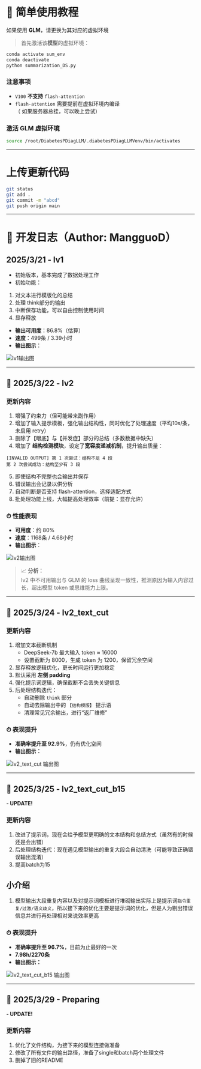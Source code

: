 # 🧪 简单使用教程
如果使用 **GLM**，请更换为其对应的虚拟环境
> 首先激活该**模型**的虚拟环境：

```bash
conda activate sum_env
conda deactivate
python summarization_DS.py
```

### 注意事项
- `V100` **不支持** `flash-attention`
- `flash-attention` 需要提前在虚拟环境内编译  
（ 如果服务器总挂，可以晚上尝试）

### 激活 GLM 虚拟环境

```bash
source /root/DiabetesPDiagLLM/.diabetesPDiagLLMVenv/bin/activates
```

---

# 上传更新代码

```bash
git status
git add .
git commit -m "abcd"
git push origin main
```

---

# 📝 开发日志（Author: MangguoD）

## 2025/3/21 - **lv1**

- 初始版本，基本完成了数据处理工作
- 初始功能：
1. 对文本进行模版化的总结
2. 处理 think部分的输出
3. 中断保存功能，可以自由控制使用时间
4. 显存释放
- **输出可用度**：86.8%（估算）
- **速度**：499条 / 3.39小时  
- **输出图示**：

![lv1输出图](./output_picture/DS_lv1_output_500.png)

---

## 📅 2025/3/22 - **lv2**

### 更新内容

1. 增强了约束力（但可能带来副作用）  
2. 增加了输入提示模板，强化输出结构性，同时优化了处理速度（平均10s/条，未启用 retry）  
3. 删除了【眼底】与【并发症】部分的总结（多数数据中缺失）  
4. 增加了 **结构检测模块**，设定了**宽容度递减机制**，提升输出质量：

```
[INVALID OUTPUT] 第 1 次尝试：结构不足 4 段  
第 2 次尝试成功：结构至少有 3 段
```

5. 即使结构不完整也会输出并保存  
6. 错误输出会记录以供分析  
7. 自动判断是否支持 flash-attention，选择适配方式  
8. 批处理功能上线，大幅提高处理效率（前提：显存允许）

### ⏱ 性能表现

- **可用度**：约 80%  
- **速度**：1168条 / 4.68小时  
- **输出图示**：

![lv2输出图](./output_picture/DS_lv2_output_v1.png)

> 📈 **分析：**  
> lv2 中不可用输出与 GLM 的 loss 曲线呈现一致性，推测原因为输入内容过长，超出模型 token 或思维能力上限。

---

## 📅 2025/3/24 - **lv2_text_cut**

### 更新内容

1. 增加文本截断机制  
   - DeepSeek-7b 最大输入 token ≈ 16000  
   - 设置截断为 8000，生成 token 为 1200，保留冗余空间  
2. 显存释放逻辑优化，更长时间运行更加稳定  
3. 默认采用 **左侧 padding**  
4. 强化提示词逻辑，确保截断不会丢失关键信息 
5. 后处理结构迭代：  
   - 自动删除 `think` 部分  
   - 自动去除输出中的 `【结构模版】` 提示语  
   - 清理常见冗余输出，进行“返厂维修”

### ⏱ 表现提升

- **准确率提升至 92.9%**，仍有优化空间  
- **输出图示：**

![lv2_text_cut 输出图](./output_picture/DS_lv2_cut_output_V1.png)

---

## 📅 2025/3/25 - **lv2_text_cut_b15**
**- UPDATE!**

### 更新内容

1. 改进了提示词，现在会给予模型更明确的文本结构和总结方式（虽然有的时候还是会出错）  
2. 后处理结构迭代：现在遇见模型输出的重复大段会自动清洗（可能导致正确错误输出混淆）
3. 提高batch为15

## 小介绍

1. 模型输出大段重复内容以及对提示词模板进行堆砌输出实际上是提示词`指令重复/过激/语义歧义`，所以接下来的优化主要是提示词的优化，但是人为剔出错误信息并进行再处理相对来说效率更高

### ⏱ 表现提升

- **准确率提升至 96.7%**，目前为止最好的一次
- **7.98h/2270条**
- **输出图示：**

![lv2_text_cut_b15 输出图](./output_picture/DS_lv2_cut_output_b15.png)

---

## 📅 2025/3/29 - **Preparing**
**- UPDATE!**

### 更新内容

1. 优化了文件结构，为接下来的模型连接做准备  
2. 修改了所有文件的输出路径，准备了single和batch两个处理文件
3. 删掉了旧的README